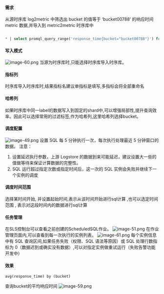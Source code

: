#### 需求
从源时序库 log2metric 中筛选出 bucket 的值等于 ‘bucket00788’ 的响应时间 metric 数据,并导入到 metric2metric 时序库中

```sql

* | select promql_query_range('response_time{bucket="bucket00788"}') from metrics limit 1000
```

#### 写入模式
![image-60.png](/img/src/scheduledsql/metric2metric/42531ce5f7844f388927c75967d0ab81d0591143e94933f625a9ca570281d0bb.png)
当源为时序库时,只能选择时序库导入时序库。

#### 指标列
时序库导入时序库时,结果指标名建议单指标是填写,多指标会将全部重命名

#### 哈希列
如果时序库中同一label的数据写入到固定的shard中,可以增强局部性,提升查询效率。因此可以选择常用的过滤标签,作为哈希列,这里哈希列选择bucket。

#### 调度配置
![image-49.png](/img/src/scheduledsql/metric2metric/1b21fe63240f97b5a36fc07ff0ac573f86f29a871cc45fc57e0c87f346291447.png)
设置 SQL 每 5 分钟执行一次，每次执行处理最近 5 分钟窗口的数据。
注意：

1. 设置延迟执行参数，上游 Logstore 的数据到来可能延迟，建议设置大一些的值做等待来保证计算数据的完整性。
2. SQL 运行超过指定次数或指定时间后，这一次的 SQL 实例会失败并继续下一个实例的调度

#### 调度时间范围
选择某时间开始, 并设置起始时间,表示从该时间开始进行sql计算 ,也可以选定时间范围 , 表示对这段时间内的数据进行sql计算

#### 任务管理
在SLS控制台可以查看之前创建的ScheduledSQL作业。
![image-51.png](/img/src/scheduledsql/metric2metric/afe3c96717b14b387b7a857f297eae08636c2e6d0ef9c9dc206b1080ea82ba8f.png)
在作业管理页面内,可以查看到每一次执行的实例列表。
![image-61.png](/img/src/scheduledsql/metric2metric/58032d3b03fdc7e77d873a27564b6ca7b616985a340ba536e6667d886dd2bb9f.png)
每个实例信息中有 SQL 查询区间,如果任务失败（权限、SQL 语法等原因）或 SQL 处理行数指标为 0（数据迟到或确实没有数据）,可以对指定实例做重试运行（失败告警功能开发中）

#### 效果

```
avg(response_time) by (bucket)
```

查询bucket的平均响应时间
![image-59.png](/img/src/scheduledsql/metric2metric/8d050d6df98a9828391fb14f5aeb5b69d86d175e6a1983a742d306b638f01f7c.png)

